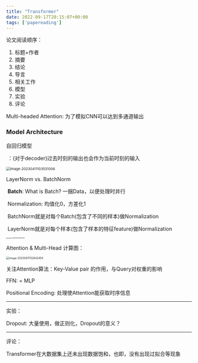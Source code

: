 ```yaml
---
title: "Transformer"
date: 2022-09-17T20:15:07+00:00
tags: ['papereading']
---
```

论文阅读顺序：

1. 标题+作者
2. 摘要
3. 结论
4. 导言
5. 相关工作
6. 模型
7. 实验
8. 评论

Multi-headed Attention: 为了模拟CNN可以达到多通道输出

### Model Architecture

自回归模型

​	：(对于decoder)过去时刻的输出也会作为当前时刻的输入

<img src="http://img.reedyoung.cn/image-20230411103531006.png" alt="image-20230411103531006" style="zoom: 67%;margin: 0 auto;" />

LayerNorm vs. BatchNorm

​	**Batch**: What is Batch? 一捆Data，以便处理时并行

​	Normalization: 均值化0，方差化1

​	BatchNorm就是对每个Batch(包含了不同的样本)做Normalization

​	LayerNorm就是对每个样本(包含了样本的特征feature)做Normalization

<img src="http://img.reedyoung.cn/image-20230411122954746.png" alt="image-20230411122954746" style="zoom: 25%;margin: 0 auto;" />

Attention & Multi-Head 计算图：

<img src="http://img.reedyoung.cn/image-20230411132642454.png" alt="image-20230411132642454" style="zoom: 50%;margin: 0 auto;" />

关注Attention算法：Key-Value pair 的作用，与Query对权重的影响

FFN: = MLP

Positional Encoding: 处理使Attention能获取时序信息

---

实验：

Dropout: 大量使用，做正则化，Dropout的意义？

---

评论：

Transformer在大数据集上还未出现数据饱和，也即，没有出现过拟合等现象

